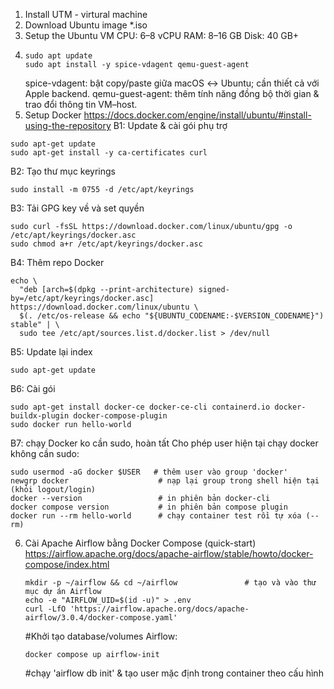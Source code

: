 1. Install UTM - virtural machine
2. Download Ubuntu image *.iso
3. Setup the Ubuntu VM
   CPU: 6–8 vCPU
   RAM: 8–16 GB
   Disk: 40 GB+
4. ```
   sudo apt update
   sudo apt install -y spice-vdagent qemu-guest-agent
   ```
    spice-vdagent: bật copy/paste giữa macOS ↔ Ubuntu; cần thiết cả với Apple backend.
    qemu-guest-agent: thêm tính năng đồng bộ thời gian & trao đổi thông tin VM–host. 
5. Setup Docker
   https://docs.docker.com/engine/install/ubuntu/#install-using-the-repository
B1: Update & cài gói phụ trợ
```
sudo apt-get update
sudo apt-get install -y ca-certificates curl
```
B2: Tạo thư mục keyrings
```
sudo install -m 0755 -d /etc/apt/keyrings
```
B3: Tải GPG key về và set quyền
```
sudo curl -fsSL https://download.docker.com/linux/ubuntu/gpg -o /etc/apt/keyrings/docker.asc
sudo chmod a+r /etc/apt/keyrings/docker.asc
```
B4: Thêm repo Docker
```
echo \
  "deb [arch=$(dpkg --print-architecture) signed-by=/etc/apt/keyrings/docker.asc] https://download.docker.com/linux/ubuntu \
  $(. /etc/os-release && echo "${UBUNTU_CODENAME:-$VERSION_CODENAME}") stable" | \
  sudo tee /etc/apt/sources.list.d/docker.list > /dev/null
```
B5: Update lại index
```
sudo apt-get update
```
B6: Cài gói
```
sudo apt-get install docker-ce docker-ce-cli containerd.io docker-buildx-plugin docker-compose-plugin
sudo docker run hello-world
```
B7: chạy Docker ko cần sudo, hoàn tất
Cho phép user hiện tại chạy docker không cần sudo:
```
sudo usermod -aG docker $USER   # thêm user vào group 'docker'
newgrp docker                    # nạp lại group trong shell hiện tại (khỏi logout/login)
docker --version                 # in phiên bản docker-cli
docker compose version           # in phiên bản compose plugin
docker run --rm hello-world      # chạy container test rồi tự xóa (--rm)
```
6. Cài Apache Airflow bằng Docker Compose (quick-start)
   https://airflow.apache.org/docs/apache-airflow/stable/howto/docker-compose/index.html
   ```
   mkdir -p ~/airflow && cd ~/airflow               # tạo và vào thư mục dự án Airflow
   echo -e "AIRFLOW_UID=$(id -u)" > .env
   curl -LfO 'https://airflow.apache.org/docs/apache-airflow/3.0.4/docker-compose.yaml'
   ```
   #Khởi tạo database/volumes Airflow:
   ```
   docker compose up airflow-init
   ```
   #chạy 'airflow db init' & tạo user mặc định trong container theo cấu hình

   
